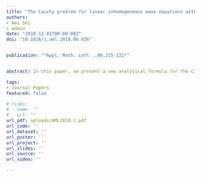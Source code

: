 ```yaml
---
title: "The Cauchy problem for linear inhomogeneous wave equations with variable coefficients"
authors:
- Wei Shi
- admin
date: "2018-12-01T00:00:00Z"
doi: "10.1016/j.aml.2018.06.036"


publication: "*Appl. Math. Lett .,86,215-221*"


abstract: In this paper, we present a new analytical formula for the Cauchy problem of the linear inhomogeneous wave equation with variable coefficients. The formula gives a much simpler solution than that given by the classical Poisson formula. The derivation is based on Duhamel’s Principle and the theory of pseudodifferential operator. An example is solved by using the formula to illustrate the feasibility.

tags:
- Journal Papers
featured: false

# links:
# - name: ""
#   url: ""
url_pdf: uploads/AML2018-2.pdf
url_code: ''
url_dataset: ''
url_poster: ''
url_project: ''
url_slides: ''
url_source: ''
url_video: ''

---
```




